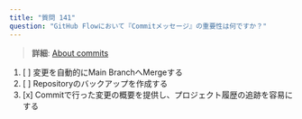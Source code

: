 ```yaml
---
title: "質問 141"
question: "GitHub Flowにおいて『Commitメッセージ』の重要性は何ですか？"
---
```


> **詳細**: [About commits](https://docs.github.com/en/pull-requests/committing-changes-to-your-project/creating-and-editing-commits/about-commits)
1. [ ] 変更を自動的にMain BranchへMergeする  
1. [ ] Repositoryのバックアップを作成する  
1. [x] Commitで行った変更の概要を提供し、プロジェクト履歴の追跡を容易にする